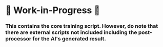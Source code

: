 # 🚧 Work-in-Progress 🚧
### This contains the core training script. However, do note that there are external scripts not included including the post-processor for the AI's generated result.
